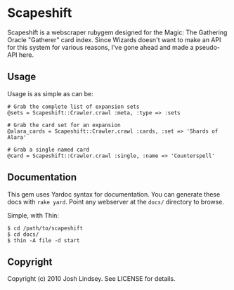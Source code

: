 Scapeshift
==========

Scapeshift is a webscraper rubygem designed for the Magic: The Gathering Oracle "Gatherer" card index.
Since Wizards doesn't want to make an API for this system for various reasons, I've gone ahead and made
a pseudo-API here.

Usage
-----

Usage is as simple as can be:

    # Grab the complete list of expansion sets
    @sets = Scapeshift::Crawler.crawl :meta, :type => :sets

    # Grab the card set for an expansion
    @alara_cards = Scapeshift::Crawler.crawl :cards, :set => 'Shards of Alara'

    # Grab a single named card
    @card = Scapeshift::Crawler.crawl :single, :name => 'Counterspell'

Documentation
-------------

This gem uses Yardoc syntax for documentation. You can generate these docs
with `rake yard`. Point any webserver at the `docs/` directory to browse.

Simple, with Thin:

    $ cd /path/to/scapeshift
    $ cd docs/
    $ thin -A file -d start

Copyright
---------

Copyright (c) 2010 Josh Lindsey. See LICENSE for details.
